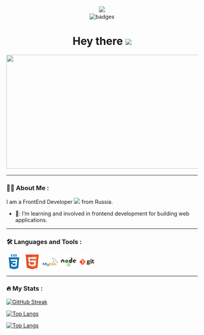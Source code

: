 <div id="header" align="center">
  <img src="https://media.giphy.com/media/YnS7j9pwnECXLMrI4t/giphy.gif?cid=ecf05e47m49rzv1ubp0gzwjb9lxv9u8ofkr7oa12sie97m2r&ep=v1_gifs_related&rid=giphy.gif&ct=s" width="100"/>
</div>
<div id="badges" align="center">
  <img src="https://komarev.com/ghpvc/?username=ElenLen&abbreviated=true&style=plastic&color=brightgreen" alt="badges"/>
</div>
<!--счетчик посетителей -->
<h1 align="center">
  Hey there
  <img src="https://media.giphy.com/media/hvRJCLFzcasrR4ia7z/giphy.gif" width="30px"/>
</h1>
<!--обо мне -->
<div align="center">
  <img src="https://media.giphy.com/media/dWesBcTLavkZuG35MI/giphy.gif" width="600" height="300"/>
</div>

---

### :woman_technologist: About Me :

I am a FrontEnd Developer <img src="https://media.giphy.com/media/WUlplcMpOCEmTGBtBW/giphy.gif" width="30"> from Russia.

- 🌱: I’m learning and involved in frontend development for building web applications.

---

### :hammer_and_wrench: Languages and Tools :

<div>
  <!-- <img src="https://github.com/devicons/devicon/blob/master/icons/java/java-original-wordmark.svg" title="Java" alt="Java" width="40" height="40"/>&nbsp;
  <img src="https://github.com/devicons/devicon/blob/master/icons/react/react-original-wordmark.svg" title="React" alt="React" width="40" height="40"/>&nbsp;  -->  
  <img src="https://github.com/devicons/devicon/blob/master/icons/css3/css3-plain-wordmark.svg"  title="CSS3" alt="CSS" width="40" height="40"/>&nbsp;
  <img src="https://github.com/devicons/devicon/blob/master/icons/html5/html5-original.svg" title="HTML5" alt="HTML" width="40" height="40"/>&nbsp;
  <!--<img src="https://github.com/devicons/devicon/blob/master/icons/javascript/javascript-original.svg" title="JavaScript" alt="JavaScript" width="40" height="40"/>&nbsp; -->  
  <img src="https://github.com/devicons/devicon/blob/master/icons/mysql/mysql-original-wordmark.svg" title="MySQL"  alt="MySQL" width="40" height="40"/>&nbsp;
  <img src="https://github.com/devicons/devicon/blob/master/icons/nodejs/nodejs-original-wordmark.svg" title="NodeJS" alt="NodeJS" width="40" height="40"/>&nbsp;
  <img src="https://github.com/devicons/devicon/blob/master/icons/git/git-original-wordmark.svg" title="Git" **alt="Git" width="40" height="40"/>
</div>

---

### :fire: My Stats :   

[![GitHub Streak](https://github-readme-streak-stats.herokuapp.com?user=ElenLen&theme=merko&date_format=j%20M%5B%20Y%5D)](https://git.io/streak-stats)

[![Top Langs](https://github-readme-stats.vercel.app/api/top-langs/?username=ElenLen)](https://github.com/anuraghazra/github-readme-stats)

[![Top Langs](https://github-readme-stats.vercel.app/api/top-langs/?username=ElenLen&layout=compact&theme=vision-friendly-dark)](https://github.com/anuraghazra/github-readme-stats)

<!--
**ElenLen/ElenLen** is a ✨ _special_ ✨ repository because its `README.md` (this file) appears on your GitHub profile.

Here are some ideas to get you started:

- 🔭 I’m currently working on ...
- 🌱 I’m currently learning ...
- 👯 I’m looking to collaborate on ...
- 🤔 I’m looking for help with ...
- 💬 Ask me about ...
- 📫 How to reach me: ...
- 😄 Pronouns: ...
- ⚡ Fun fact: ...
-->
